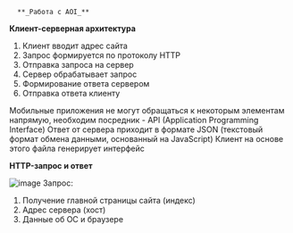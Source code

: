       **_Работа с AOI_**
**Клиент-серверная архитектура**

1. Клиент вводит адрес сайта
2. Запрос формируется по протоколу HTTP
3. Отправка запроса на сервер
4. Сервер обрабатывает запрос
5. Формирование ответа сервером
6. Отправка ответа клиенту

Мобильные приложения не могут обращаться к некоторым элементам напрямую, необходим посредник - API (Application Programming Interface)
Ответ от сервера приходит в формате JSON (текстовый формат обмена данными, основанный на JavaScript)
Клиент на основе этого файла генерирует интерфейс

**HTTP-запрос и ответ**

![image](https://user-images.githubusercontent.com/97594112/213110572-60c905ea-c5ba-49c5-83b8-45fa51f89c7b.png)
Запрос:
1. Получение главной страницы сайта (индекс)
2. Адрес сервера (хост)
3. Данные об ОС и браузере




